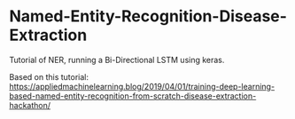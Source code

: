 # Named-Entity-Recognition-Disease-Extraction
Tutorial of NER, running a Bi-Directional LSTM using keras.

Based on this tutorial:
https://appliedmachinelearning.blog/2019/04/01/training-deep-learning-based-named-entity-recognition-from-scratch-disease-extraction-hackathon/
